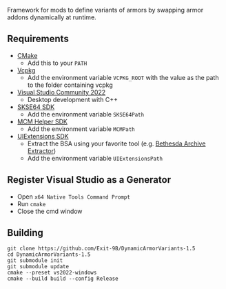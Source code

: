 Framework for mods to define variants of armors by swapping armor addons
dynamically at runtime.

## Requirements
* [CMake](https://cmake.org/)
	* Add this to your `PATH`
* [Vcpkg](https://github.com/microsoft/vcpkg)
	* Add the environment variable `VCPKG_ROOT` with the value as the path to the folder containing vcpkg
* [Visual Studio Community 2022](https://visualstudio.microsoft.com/)
	* Desktop development with C++
* [SKSE64 SDK](https://skse.silverlock.org/)
	* Add the environment variable `SKSE64Path`
* [MCM Helper SDK](https://github.com/Exit-9B/MCM-Helper/releases)
	* Add the environment variable `MCMPath`
* [UIExtensions SDK](https://www.nexusmods.com/skyrimspecialedition/mods/17561)
	* Extract the BSA using your favorite tool (e.g.
	[Bethesda Archive Extractor](https://www.nexusmods.com/skyrimspecialedition/mods/974))
	* Add the environment variable `UIExtensionsPath`

## Register Visual Studio as a Generator
* Open `x64 Native Tools Command Prompt`
* Run `cmake`
* Close the cmd window

## Building
```
git clone https://github.com/Exit-9B/DynamicArmorVariants-1.5
cd DynamicArmorVariants-1.5
git submodule init
git submodule update
cmake --preset vs2022-windows
cmake --build build --config Release
```
